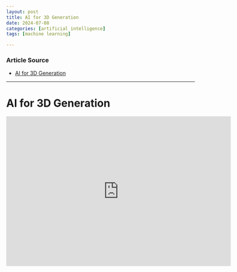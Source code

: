 ```yaml
---
layout: post
title: AI for 3D Generation
date: 2024-07-08
categories: [artificial intelligence]
tags: [machine learning]

---
```


### Article Source


* [AI for 3D Generation](https://www.youtube.com/watch?v=W3fiMBUF3ng)

---


# AI for 3D Generation

<iframe width="600" height="400" src="https://www.youtube.com/embed/W3fiMBUF3ng?si=zfGGHJ-yrLEN-Fgp" title="YouTube video player" frameborder="0" allow="accelerometer; autoplay; clipboard-write; encrypted-media; gyroscope; picture-in-picture; web-share" referrerpolicy="strict-origin-when-cross-origin" allowfullscreen></iframe>